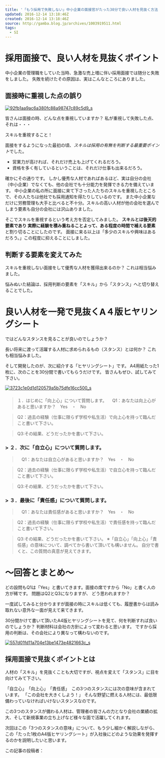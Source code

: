 ```yaml
---
title: '「もう採用で失敗しない」中小企業の面接官がたった30分で良い人材を見抜く方法 : gamba流(ル)'
updated: 2016-12-14 13:18:46Z
created: 2016-12-14 13:18:46Z
source: http://gamba.blog.jp/archives/1003919511.html
tags:
  - SI
---
```


# 採用面接で、良い人材を見抜くポイント

中小企業の管理職をしていた当時、急激な売上増に伴い採用面接では随分と失敗をしました。
失敗を続けたその原因は、実はこんなところにありました。

## 面接時に重視した点の誤り

[![92fb1aa9ac6a380fc88a98747c89c5d9_s](../_resources/b486c971-s.jpg)](http://livedoor.blogimg.jp/getgamba/imgs/b/4/b486c971.jpg)

皆さんは面接の時、どんな点を重視していますか？
私が重視して失敗した点、それは・・・

スキルを重視すること！

面接をするようになった最初の頃、*スキルは採用の有無を判断する最重要ポイント*でした。

- 営業力が高ければ、それだけ売上も上げてくれるだろう。
- 資格を多く有しているということは、それだけ仕事も出来るだろう。

確かにその通りです。
しかし優秀な人材であればあるほど、実は自分の会社（中小企業）でなくても、他の会社でも十分能力を発揮できる力を備えています。
中小企業の私の所に面接に来て下さった人たちのスキルを重視したところで、その人たちは他社でも採用通知を得たりしているのです。
また中小企業なだけに労務管理も大手と比べると不十分。スキルの高い人材が他の会社を選んでしまう要素も自分の会社には沢山ありました。

そこでスキルを重視するという考え方を否定してみました。
**スキルとは後天的要素であり
実際に経験を積み重ねることよって、ある程度の時間で補える要素**
と割り切ることにしたのです。
面接に来る以上は「多少のスキルや興味はあるだろう。」この程度に抑えることにしました。

## 判断する要素を変えてみた

スキルを重視しない面接をして優秀な人材を獲得出来るのか？
これは相当悩みました。

悩みぬいた結論は、採用判断の要素を「スキル」から「スタンス」へと切り替えることでした。

# 良い人材を一発で見抜くA４版ヒヤリングシート

ではどんなスタンスを見ることが良いのでしょうか？

長い将来に渡って活躍する人材に求められるもの（スタンス）とは何か？
これも相当悩みました。

そして開発したのが、次に紹介する「ヒヤリングシート」です。
A4用紙たった1枚に、次のことを30分間で書いてもらうだけです。
皆さんもぜひ、試してみて下さい。

[![3723c1e0d1d120579a5b75dfe16cc500_s](../_resources/b292be99-s.jpg)](http://livedoor.blogimg.jp/getgamba/imgs/b/2/b292be99.jpg)

###

> １．はじめに「向上心」について質問します。
> 　Q1：あなたは向上心があると思いますか？　Yes　・　No

> Q2：過去の経験（仕事に限らず学校や私生活）で向上心を持って臨んだこと書いて下さい。

> Q3:その結果、どうだったかを書いて下さい。

### > ２．次に「自立心」について質問します。

> 　Q1：あなたは自立心があると思いますか？　Yes　・　No

> Q2：過去の経験（仕事に限らず学校や私生活）で自立心を持って臨んだこと書いて下さい。

> Q3:その結果、どうだったかを書いて下さい。

### > ３．最後に「責任感」について質問します。

> 　Q1：あなたは責任感があると思いますか？　Yes　・　No

> Q2：過去の経験（仕事に限らず学校や私生活）で責任感を持って臨んだこと書いて下さい。

> Q3:その結果、どうだったかを書いて下さい。
> ※「自立心」「向上心」「責任感」の意味について、調べてから書いて頂いても構いません。
自分で書くと、この質問の真意が見えてきます。

# ～回答とまとめ～

どの設問もQ1は「Yes」と書いてきます。面接の席ですから「No」と書く人の方が稀です。
問題はQ2とQ3になりますが、 どう思われますか？

一度試してみると分かりますが面接の時にスキルは低くても、履歴書からは読み取れない意外な一面が見えて来てきます。

30分間かけて書いて頂いたA4版ヒヤリングシートを見て、何を判断すれば良いのでしょうか？
判断材料は会社の方針によって変わると思います。
ですから採用の判断は、その会社により異なって構わないのです。

[![557d01fd11a704e13be1473e4821663c_s](../_resources/f883342e-s.jpg)](http://livedoor.blogimg.jp/getgamba/imgs/f/8/f883342e.jpg)

## 採用面接で見抜くポイントとは

人材の「スキル」を見抜くことも大切ですが、視点を変えて「スタンス」に目を向けてみて下さい。

「自立心」　「向上心」　「責任感」　この3つのスタンスには次の意味が含まれています。
「この会社を大きくしよう！」
そんな野望に燃える人材には、最低限備わっていなければいけないスタンスなのです。

この3つのスタンスが備わる人材は、管理者の皆さんの力となり会社の業績の拡大、そして新規事業の立ち上げなど様々な面で活躍してくれます。

次回はこの「3つのスタンスの意味」について、もう少し細かく解説しながら、この「たった1枚のA4版ヒヤリングシート」が入社後にどのような効果を発揮するのかを説明したいと思います。

この記事の投稿者：